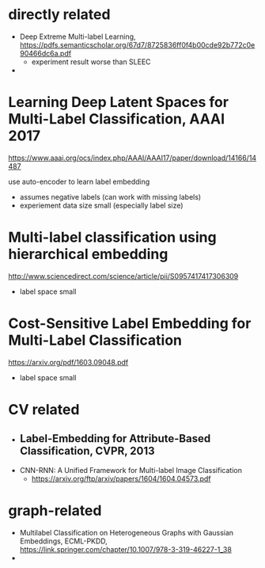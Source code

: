 # directly related

- Deep Extreme Multi-label Learning, https://pdfs.semanticscholar.org/67d7/8725836ff0f4b00cde92b772c0e90466dc6a.pdf
  - experiment result worse than SLEEC
- 

# Learning Deep Latent Spaces for Multi-Label Classification, AAAI 2017

https://www.aaai.org/ocs/index.php/AAAI/AAAI17/paper/download/14166/14487

use auto-encoder to learn label embedding

- assumes negative labels (can work with missing labels)
- experiement data size small (especially label size)

# Multi-label classification using hierarchical embedding

http://www.sciencedirect.com/science/article/pii/S0957417417306309

- label space small

# Cost-Sensitive Label Embedding for Multi-Label Classification

https://arxiv.org/pdf/1603.09048.pdf

- label space small

# CV related

- Label-Embedding for Attribute-Based Classification, CVPR, 2013
  - 
- CNN-RNN: A Unified Framework for Multi-label Image Classification
  - https://arxiv.org/ftp/arxiv/papers/1604/1604.04573.pdf

# graph-related

- Multilabel Classification on Heterogeneous Graphs with Gaussian Embeddings, ECML-PKDD, https://link.springer.com/chapter/10.1007/978-3-319-46227-1_38
- 